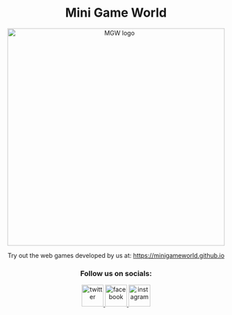<div align='center'>
<h1>Mini Game World</h1>
<img src='https://avatars.githubusercontent.com/u/74375261?s=200&v=4' width='500px' alt='MGW logo' />

Try out the web games developed by us at: https://minigameworld.github.io

<h3>Follow us on socials:</h3>
<a href="https://twitter.com/MiniGameWorld1">
 <img src='https://raw.githubusercontent.com/gauravghongde/social-icons/master/PNG/Color/Twitter.png' height=50 width=50 title='twitter' alt='twitter' />
</a>

<a href="https://www.facebook.com/parttimegamer004">
 <img src='https://raw.githubusercontent.com/gauravghongde/social-icons/master/PNG/Color/Facebook.png' height=50 width=50 title'facebook' alt='facebook' />
</a>

<a href='https://www.instagram.com/mgwdevelopers/'>
 <img src='https://raw.githubusercontent.com/gauravghongde/social-icons/master/PNG/Color/Instagram.png' height=50 width=50 title='instagram' alt='instagram'/>
</a>

</div>

